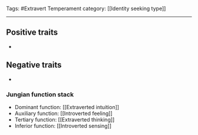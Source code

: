 Tags: #Extravert
Temperament category: [[Identity seeking type]]

---
## Positive traits
- 

## Negative traits
- 

### Jungian function stack
- Dominant function: [[Extraverted intuition]]
- Auxiliary function:  [[Introverted feeling]]
- Tertiary function: [[Extraverted thinking]]
- Inferior function: [[Introverted sensing]]